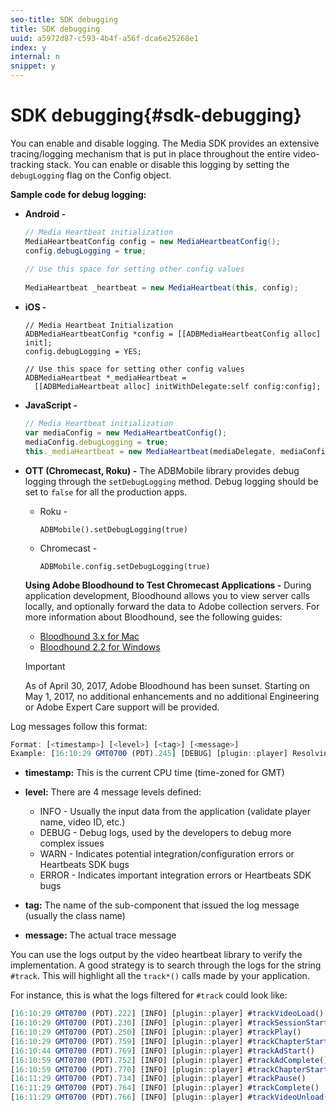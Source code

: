 ```yaml
---
seo-title: SDK debugging
title: SDK debugging
uuid: a5972d87-c593-4b4f-a56f-dca6e25268e1
index: y
internal: n
snippet: y
---
```


# SDK debugging{#sdk-debugging}

You can enable and disable logging. The Media SDK provides an extensive tracing/logging mechanism that is put in place throughout the entire video-tracking stack. You can enable or disable this logging by setting the `debugLogging` flag on the Config object.

**Sample code for debug logging:**

* **Android -** 

  ```java
  // Media Heartbeat initialization 
  MediaHeartbeatConfig config = new MediaHeartbeatConfig(); 
  config.debugLogging = true; 
   
  // Use this space for setting other config values 
   
  MediaHeartbeat _heartbeat = new MediaHeartbeat(this, config); 
  
  ```

* **iOS -** 

  ```
  // Media Heartbeat Initialization 
  ADBMediaHeartbeatConfig *config = [[ADBMediaHeartbeatConfig alloc] init]; 
  config.debugLogging = YES; 
   
  // Use this space for setting other config values 
  ADBMediaHeartbeat *_mediaHeartbeat =  
    [[ADBMediaHeartbeat alloc] initWithDelegate:self config:config]; 
  
  ```

* **JavaScript -** 

  ```js
  // Media Heartbeat initialization 
  var mediaConfig = new MediaHeartbeatConfig(); 
  mediaConfig.debugLogging = true; 
  this._mediaHeartbeat = new MediaHeartbeat(mediaDelegate, mediaConfig, appMeasurement); 
  
  ```

* **OTT (Chromecast, Roku) -** The ADBMobile library provides debug logging through the `setDebugLogging` method. Debug logging should be set to `false` for all the production apps.

    * Roku -     
    
      ```    
      ADBMobile().setDebugLogging(true)
      ```    
    
    * Chromecast -     
    
      ```    
      ADBMobile.config.setDebugLogging(true)
      ```

  **Using Adobe Bloodhound to Test Chromecast Applications -** During application development, Bloodhound allows you to view server calls locally, and optionally forward the data to Adobe collection servers. For more information about Bloodhound, see the following guides:

    * [Bloodhound 3.x for Mac](https://marketing.adobe.com/resources/help/en_US/mobile/bloodhound/) 
    * [Bloodhound 2.2 for Windows](https://www.google.com/url?sa=t&rct=j&q=&esrc=s&source=web&cd=3&cad=rja&uact=8&ved=0ahUKEwjil9aM87jRAhUExlQKHTYZCjoQFggoMAI&url=https%3A%2F%2Fmarketing.adobe.com%2Fresources%2Fhelp%2Fen_US%2Fmobile%2Fbloodhound_win_2x%2F&usg=AFQjCNEW-gZp1IdbifWFDgDNEaQcGlBobg&sig2=K0waTKxdMj_2kfNXdMI2yg)

  >[!IMPORTANT]
  >
  >As of April 30, 2017, Adobe Bloodhound has been sunset. Starting on May 1, 2017, no additional enhancements and no additional Engineering or Adobe Expert Care support will be provided.

Log messages follow this format: 

```js
Format: [<timestamp>] [<level>] [<tag>] [<message>] 
Example: [16:10:29 GMT­0700 (PDT).245] [DEBUG] [plugin::player] Resolving qos.startupTime: 0
```

* **timestamp:** This is the current CPU time (time-zoned for GMT) 
* **level:** There are 4 message levels defined:

    * INFO - Usually the input data from the application (validate player name, video ID, etc.) 
    * DEBUG - Debug logs, used by the developers to debug more complex issues 
    * WARN - Indicates potential integration/configuration errors or Heartbeats SDK bugs 
    * ERROR - Indicates important integration errors or Heartbeats SDK bugs

* **tag:** The name of the sub-component that issued the log message (usually the class name) 
* **message:** The actual trace message

You can use the logs output by the video heartbeat library to verify the implementation. A good strategy is to search through the logs for the string `#track`. This will highlight all the `track*()` calls made by your application.

For instance, this is what the logs filtered for `#track` could look like: 

```js
[16:10:29 GMT­0700 (PDT).222] [INFO] [plugin::player] #trackVideoLoad() 
[16:10:29 GMT­0700 (PDT).230] [INFO] [plugin::player] #trackSessionStart() 
[16:10:29 GMT­0700 (PDT).250] [INFO] [plugin::player] #trackPlay() 
[16:10:29 GMT­0700 (PDT).759] [INFO] [plugin::player] #trackChapterStart() 
[16:10:44 GMT­0700 (PDT).769] [INFO] [plugin::player] #trackAdStart() 
[16:10:59 GMT­0700 (PDT).752] [INFO] [plugin::player] #trackAdComplete() 
[16:10:59 GMT­0700 (PDT).770] [INFO] [plugin::player] #trackChapterStart() 
[16:11:29 GMT­0700 (PDT).734] [INFO] [plugin::player] #trackPause() 
[16:11:29 GMT­0700 (PDT).764] [INFO] [plugin::player] #trackComplete() 
[16:11:29 GMT­0700 (PDT).766] [INFO] [plugin::player] #trackVideoUnload()
```

